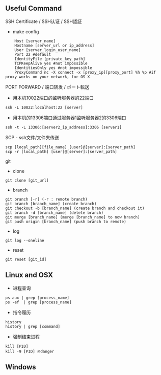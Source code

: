 ## Useful Command

SSH Certificate / SSH认证 / SSH認証

- make config
```
    Host [server_name]
    Hostname [server_url or ip_address]
    User [server_login_user_name]
    Port 22 #default
    IdentityFile [private_key_path]
    TCPKeepAlive yes #not impossible
    IdentitiesOnly yes #not impossible
    ProxyCommand nc -X connect -x [proxy_ip][proxy_port] %h %p #if proxy works on your network, for OS X
```

PORT FORWARD / 端口转发 / ポート転送

- 用本机10022端口的监听服务器的22端口
```
ssh -L 10022:localhost:22 [server]
```

- 用本机的13306端口通过服务器1监听服务器2的3306端口
```
ssh -t -L 13306:[server2_ip_address]:3306 [server1]
```

SCP - ssh文件/文件夹传送
```
scp [local_path][file_name] [user]@[server]:[server_path]
scp -r [local_path] [user]@[server]:[server_path]
```

git

- clone
```
git clone [git_url]
```

- branch
```
git branch [-r] (-r : remote branch)
git branch [branch_name] (create branch)
git checkout -b [branch_name] (create branch and checkout it)
git branch -d [branch_name] (delete branch)
git merge [branch_name] (merge [branch_name] to now branch)
git push origin [branch_name] (push branch to remote)
```

- log
```
git log --oneline
```

- reset
```
git reset [git_id]
```

## Linux and OSX

- 进程查询
```
ps aux | grep [process_name]
ps -ef  | grep [process_name]
```

- 指令履历
```
history
history | grep [command]
```

- 强制结束进程
```
kill [PID]
kill -9 [PID] ※danger
```

## Windows


